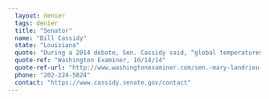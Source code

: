 ```yaml
---
  layout: denier
  tags: denier
  title: "Senator"
  name: "Bill Cassidy"
  state: "Louisiana"
  quote: "During a 2014 debate, Sen. Cassidy said, “global temperatures have not risen in 15 years.”"
  quote-ref: "Washington Examiner, 10/14/14"
  quote-ref-url: "http://www.washingtonexaminer.com/sen.-mary-landrieu-rep.-bill-cassidy-offer-opposing-climate-change-views/article/2554808"
  phone: "202-224-5824"
  contact: "https://www.cassidy.senate.gov/contact"
---
```

